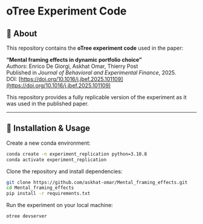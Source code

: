 # oTree Experiment Code

## 📖 About

This repository contains the **oTree experiment code** used in the paper:

**“Mental framing effects in dynamic portfolio choice”**  
_Authors_: Enrico De Giorgi, Askhat Omar, Thierry Post  
Published in *Journal of Behavioral and Experimental Finance*, 2025.  
DOI: [https://doi.org/10.1016/j.jbef.2025.101109](https://doi.org/10.1016/j.jbef.2025.101109) 

This repository provides a fully replicable version of the experiment as it was used in the published paper.

---

## 🔧 Installation & Usage

Create a new conda environment:

```bash
conda create -n experiment_replication python=3.10.8
conda activate experiment_replication
```

Clone the repository and install dependencies:

```bash
git clone https://github.com/askhat-omar/Mental_framing_effects.git
cd Mental_framing_effects
pip install -r requirements.txt
```

Run the experiment on your local machine:
```bash
otree devserver
```

